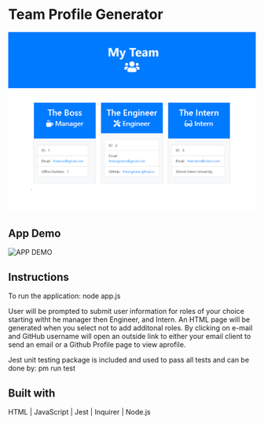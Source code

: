 # Team Profile Generator

![APP SCREENSHOT](./Assets/tpg2.png)

## App Demo

![APP DEMO](./Assets/TPG.gif)

## Instructions

To run the application:
   node app.js

User will be prompted to submit user information for roles of your choice starting witht he manager then Engineer, and Intern. An HTML page will be generated when you select not to add additonal roles. By clicking on e-mail and GitHub username will open an outside link to either your email client to send an email or a Github Profile page to view aprofile. 

Jest unit testing package is included and used to pass all tests and can be done by:
    pm run test

## Built with

HTML | JavaScript | Jest | Inquirer | Node.js
